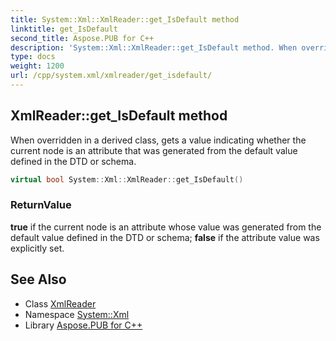 ```yaml
---
title: System::Xml::XmlReader::get_IsDefault method
linktitle: get_IsDefault
second_title: Aspose.PUB for C++
description: 'System::Xml::XmlReader::get_IsDefault method. When overridden in a derived class, gets a value indicating whether the current node is an attribute that was generated from the default value defined in the DTD or schema in C++.'
type: docs
weight: 1200
url: /cpp/system.xml/xmlreader/get_isdefault/
---
```

## XmlReader::get_IsDefault method


When overridden in a derived class, gets a value indicating whether the current node is an attribute that was generated from the default value defined in the DTD or schema.

```cpp
virtual bool System::Xml::XmlReader::get_IsDefault()
```


### ReturnValue

**true** if the current node is an attribute whose value was generated from the default value defined in the DTD or schema; **false** if the attribute value was explicitly set.

## See Also

* Class [XmlReader](../)
* Namespace [System::Xml](../../)
* Library [Aspose.PUB for C++](../../../)
